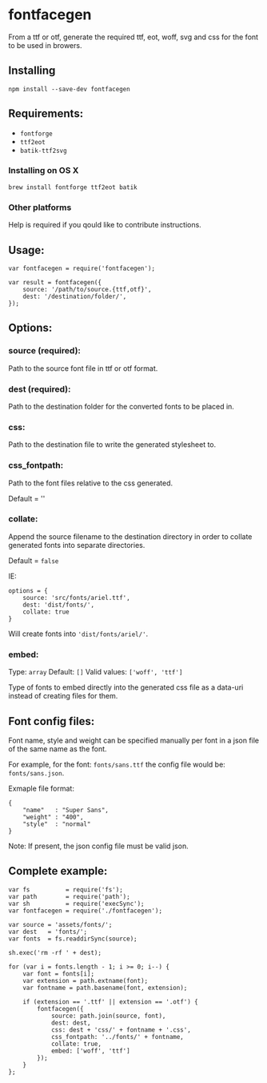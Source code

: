 
# fontfacegen

From a ttf or otf, generate the required ttf, eot, woff, svg and css for the
font to be used in browers.

## Installing

    npm install --save-dev fontfacegen

## Requirements:

- `fontforge`
- `ttf2eot`
- `batik-ttf2svg`

### Installing on OS X

    brew install fontforge ttf2eot batik

### Other platforms

Help is required if you qould like to contribute instructions.

## Usage:

    var fontfacegen = require('fontfacegen');

    var result = fontfacegen({
        source: '/path/to/source.{ttf,otf}',
        dest: '/destination/folder/',
    });

## Options:

### source (required):

Path to the source font file in ttf or otf format.

### dest (required):

Path to the destination folder for the converted fonts to be placed in.

### css:

Path to the destination file to write the generated stylesheet to.

### css_fontpath:

Path to the font files relative to the css generated.

Default = ''

### collate:

Append the source filename to the destination directory in order to collate generated fonts into separate directories.

Default = `false`

IE:

    options = {
        source: 'src/fonts/ariel.ttf',
        dest: 'dist/fonts/',
        collate: true
    }

Will create fonts into `'dist/fonts/ariel/'`.

### embed:

Type: `array`
Default: `[]`
Valid values: `['woff', 'ttf']`

Type of fonts to embed directly into the generated css file as a data-uri instead of creating files for them.


## Font config files:

Font name, style and weight can be specified manually per font in a json file of the same name as the font.

For example, for the font: `fonts/sans.ttf` the config file would be: `fonts/sans.json`.

Exmaple file format:

    {
        "name"   : "Super Sans",
        "weight" : "400",
        "style"  : "normal"
    }

Note: If present, the json config file must be valid json.


## Complete example:


    var fs          = require('fs');
    var path        = require('path');
    var sh          = require('execSync');
    var fontfacegen = require('./fontfacegen');

    var source = 'assets/fonts/';
    var dest   = 'fonts/';
    var fonts  = fs.readdirSync(source);

    sh.exec('rm -rf ' + dest);

    for (var i = fonts.length - 1; i >= 0; i--) {
        var font = fonts[i];
        var extension = path.extname(font);
        var fontname = path.basename(font, extension);

        if (extension == '.ttf' || extension == '.otf') {
            fontfacegen({
                source: path.join(source, font),
                dest: dest,
                css: dest + 'css/' + fontname + '.css',
                css_fontpath: '../fonts/' + fontname,
                collate: true,
                embed: ['woff', 'ttf']
            });
        }
    };
